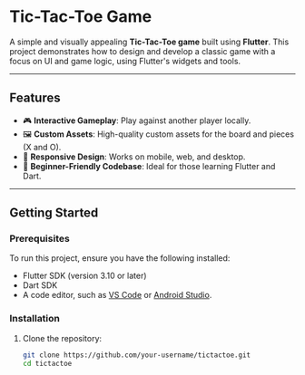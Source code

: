 # Tic-Tac-Toe Game

A simple and visually appealing **Tic-Tac-Toe game** built using **Flutter**. This project demonstrates how to design and develop a classic game with a focus on UI and game logic, using Flutter's widgets and tools.

---

## Features
- 🎮 **Interactive Gameplay**: Play against another player locally.
- 🖼️ **Custom Assets**: High-quality custom assets for the board and pieces (X and O).
- 📱 **Responsive Design**: Works on mobile, web, and desktop.
- 🌟 **Beginner-Friendly Codebase**: Ideal for those learning Flutter and Dart.

---

## Getting Started

### Prerequisites
To run this project, ensure you have the following installed:
- Flutter SDK (version 3.10 or later)
- Dart SDK
- A code editor, such as [VS Code](https://code.visualstudio.com/) or [Android Studio](https://developer.android.com/studio).

### Installation
1. Clone the repository:
   ```bash
   git clone https://github.com/your-username/tictactoe.git
   cd tictactoe
